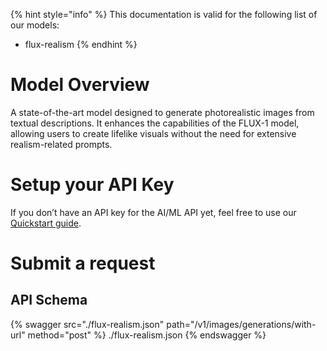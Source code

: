 [#references:start]: <> ({ "template": "openapi" })
{% hint style="info" %}
This documentation is valid for the following list of our models:
* flux-realism
{% endhint %}

# Model Overview
A state-of-the-art model designed to generate photorealistic images from textual descriptions. It enhances the capabilities of the FLUX-1 model, allowing users to create lifelike visuals without the need for extensive realism-related prompts.

# Setup your API Key
If you don’t have an API key for the AI/ML API yet, feel free to use our [Quickstart guide](https://docs.aimlapi.com/quickstart/setting-up).

# Submit a request
## API Schema
{% swagger src="./flux-realism.json" path="/v1/images/generations/with-url" method="post" %}
./flux-realism.json
{% endswagger %}


[#references:end]: <> ({})
